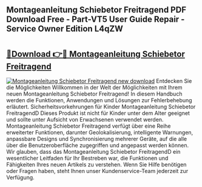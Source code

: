 ## Montageanleitung Schiebetor Freitragend PDF Download Free - Part-VT5 User Guide Repair - Service Owner Edition L4qZW

# <h2><a href="http://df717w.blite.top/?on=Montageanleitung+Schiebetor+Freitragend">🔗Download 👉🔴 Montageanleitung Schiebetor Freitragend</a></h2>

[![Montageanleitung Schiebetor Freitragend new download](https://i.imgur.com/lujVjoI.png)](http://df717w.blite.top/?on=Montageanleitung+Schiebetor+Freitragend)
Entdecken Sie die Möglichkeiten Willkommen in der Welt der Möglichkeiten mit Ihrem neuen Montageanleitung Schiebetor Freitragend! In diesem Handbuch werden die Funktionen, Anwendungen und Lösungen zur Fehlerbehebung erläutert. Sicherheitsvorkehrungen für Kinder Montageanleitung Schiebetor FreitragendD Dieses Produkt ist nicht für Kinder unter dem Alter geeignet und sollte unter Aufsicht von Erwachsenen verwendet werden. Montageanleitung Schiebetor Freitragend verfügt über eine Reihe erweiterter Funktionen, darunter Geolokalisierung, intelligente Warnungen, anpassbare Designs und Synchronisierung mehrerer Geräte, auf die alle über die Benutzeroberfläche zugegriffen und angepasst werden können. Wir glauben, dass das Montageanleitung Schiebetor FreitragendD ein wesentlicher Leitfaden für Ihr Bestreben war, die Funktionen und Fähigkeiten Ihres neuen Artikels zu verstehen. Wenn Sie Hilfe benötigen oder Fragen haben, steht Ihnen unser Kundenservice-Team jederzeit zur Verfügung.
